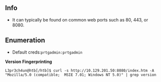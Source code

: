 ## Info

- It can typically be found on common web ports such as 80, 443, or 8080.

## Enumeration

- Default creds:`prtgadmin:prtgadmin`

**Version Fingerprinting**

`L3pr3ch4un@htb[/htb]$ curl -s http://10.129.201.50:8080/index.htm -A "Mozilla/5.0 (compatible;  MSIE 7.01; Windows NT 5.0)" | grep version`
